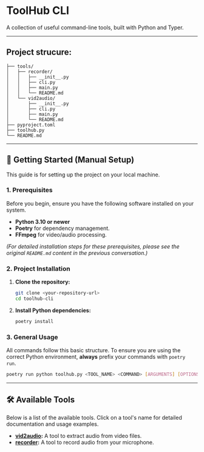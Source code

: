 # ToolHub CLI

A collection of useful command-line tools, built with Python and Typer.

---

## **Project strucure:**

```
├── tools/
│   ├── recorder/
│   │   ├── __init__.py
│   │   ├── cli.py
│   │   ├── main.py
│   │   └── README.md
│   └── vid2audio/
│       ├── __init__.py
│       ├── cli.py
│       ├── main.py
│       └── README.md
├── pyproject.toml
├── toolhub.py
└── README.md
```

---

## 🚀 Getting Started (Manual Setup)

This guide is for setting up the project on your local machine.

### 1. Prerequisites

Before you begin, ensure you have the following software installed on your system.

- **Python 3.10 or newer**
- **Poetry** for dependency management.
- **FFmpeg** for video/audio processing.

*(For detailed installation steps for these prerequisites, please see the original `README.md` content in the previous conversation.)*

### 2. Project Installation

1.  **Clone the repository:**
    ```bash
    git clone <your-repository-url>
    cd toolhub-cli
    ```

2.  **Install Python dependencies:**
    ```bash
    poetry install
    ```

### 3. General Usage

All commands follow this basic structure. To ensure you are using the correct Python environment, **always** prefix your commands with `poetry run`.

```bash
poetry run python toolhub.py <TOOL_NAME> <COMMAND> [ARGUMENTS] [OPTIONS]
```

---

## 🛠️ Available Tools

Below is a list of the available tools. Click on a tool's name for detailed documentation and usage examples.

- **[vid2audio](./tools/vid2audio/README.md):** A tool to extract audio from video files.
- **[recorder](./tools/recorder/README.md):** A tool to record audio from your microphone.